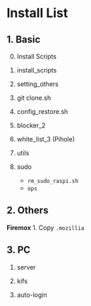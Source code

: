 
# Install List

## 1. Basic

0. Install Scripts

1. install_scripts
1. setting_others
1. git clone.sh

1. config_restore.sh

2. blocker_2

3. white_list_3 (Pihole)

4. utils

5. sudo
    * `rm_sudo_raspi.sh`
    * `ops`

## 2. Others

    
**Firemox**
    1. Copy `.mozillia`


## 3. PC

1. server

2. kifs

3. auto-login
